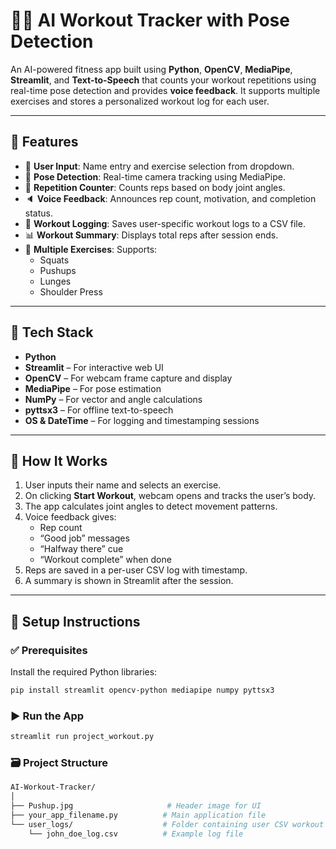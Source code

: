 # 🏋️‍♀️ AI Workout Tracker with Pose Detection

An AI-powered fitness app built using **Python**, **OpenCV**, **MediaPipe**, **Streamlit**, and **Text-to-Speech** that counts your workout repetitions using real-time pose detection and provides **voice feedback**. It supports multiple exercises and stores a personalized workout log for each user.

---

## 🚀 Features

- 👤 **User Input**: Name entry and exercise selection from dropdown.
- 📸 **Pose Detection**: Real-time camera tracking using MediaPipe.
- 🎯 **Repetition Counter**: Counts reps based on body joint angles.
- 🔈 **Voice Feedback**: Announces rep count, motivation, and completion status.
- 💾 **Workout Logging**: Saves user-specific workout logs to a CSV file.
- 📊 **Workout Summary**: Displays total reps after session ends.
- 🧠 **Multiple Exercises**: Supports:
  - Squats
  - Pushups
  - Lunges
  - Shoulder Press

---

## 🧰 Tech Stack

- **Python**
- **Streamlit** – For interactive web UI
- **OpenCV** – For webcam frame capture and display
- **MediaPipe** – For pose estimation
- **NumPy** – For vector and angle calculations
- **pyttsx3** – For offline text-to-speech
- **OS & DateTime** – For logging and timestamping sessions

---

## 📸 How It Works

1. User inputs their name and selects an exercise.
2. On clicking **Start Workout**, webcam opens and tracks the user’s body.
3. The app calculates joint angles to detect movement patterns.
4. Voice feedback gives:
   - Rep count
   - “Good job” messages
   - “Halfway there” cue
   - “Workout complete” when done
5. Reps are saved in a per-user CSV log with timestamp.
6. A summary is shown in Streamlit after the session.

---

## 🧪 Setup Instructions

### ✅ Prerequisites

Install the required Python libraries:

```bash
pip install streamlit opencv-python mediapipe numpy pyttsx3
```

### ▶️ Run the App
```bash
streamlit run project_workout.py
```

### 🗃️ Project Structure
```bash
AI-Workout-Tracker/
│
├── Pushup.jpg                     # Header image for UI
├── your_app_filename.py          # Main application file
└── user_logs/                    # Folder containing user CSV workout logs
    └── john_doe_log.csv          # Example log file
```



